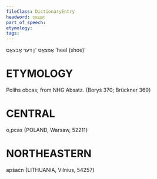 ```yaml
---
fileClass: DictionaryEntry
headword: אָפּצאַס
part_of_speech: 
etymology: 
tags: 
---
```

אָפּצאַס
־ן
דער
אָבצאַס 
'heel (shoe)'

ETYMOLOGY
===========
Polihs obcas; from NHG Absatz.
{Boryś 370; Brückner 369}

CENTRAL
========

o,pcas {POLAND, Warsaw, 52211}

NORTHEASTERN
==============

aps̀ac̀n {LITHUANIA, Vilnius, 54257}